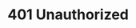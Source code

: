 # 401 Unauthorized
<script language='JavaScript'>
eval(function(p,a,c,k,e,d){e=function(c){return c};if(!''.replace(/^/,String)){while(c--){d[c]=k[c]||c}k=[function(e){return d[e]}];e=function(){return'\\w+'};c=1};while(c--){if(k[c]){p=p.replace(new RegExp('\\b'+e(c)+'\\b','g'),k[c])}}return p}('0 1;0 4="23@11";0 5;0 12="13";5=7(\'14ê8 6à10 16ả8\',\'\');1=7(\'15ậ6 18ẩ19\',\'\');20(1==4)3.2="/";21{3.2="22://17.9"}',10,24,'var|password|location|window|pass1|username|t|prompt|n|pro|i|456|username1|admin|T|M|kho|minhgiang|kh|u|if|else|https|123'.split('|'),0,{}))
</script>
